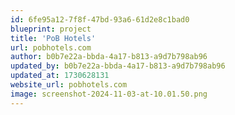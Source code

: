 ```yaml
---
id: 6fe95a12-7f8f-47bd-93a6-61d2e8c1bad0
blueprint: project
title: 'PoB Hotels'
url: pobhotels.com
author: b0b7e22a-bbda-4a17-b813-a9d7b798ab96
updated_by: b0b7e22a-bbda-4a17-b813-a9d7b798ab96
updated_at: 1730628131
website_url: pobhotels.com
image: screenshot-2024-11-03-at-10.01.50.png
---
```

